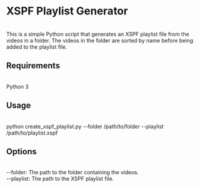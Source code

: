 # XSPF Playlist Generator
<br />
This is a simple Python script that generates an XSPF playlist file from the videos in a folder. The videos in the folder are sorted by name before being added to the playlist file.
<br />

## Requirements
<br /> Python 3 <br />

## Usage 
<br />
python create_xspf_playlist.py --folder /path/to/folder --playlist /path/to/playlist.xspf
<br />

## Options 
<br />
--folder: The path to the folder containing the videos. <br />
--playlist: The path to the XSPF playlist file. <br />
